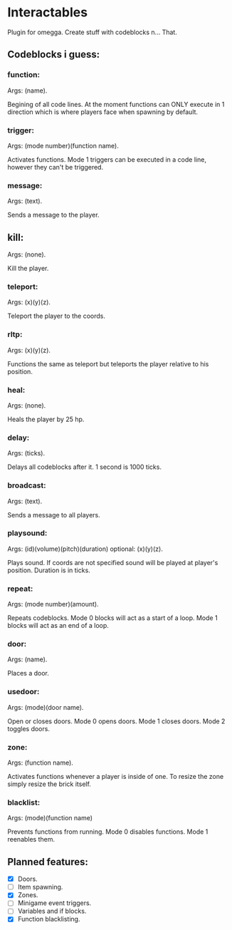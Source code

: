 # Interactables
Plugin for omegga. Create stuff with codeblocks n... That.

## Codeblocks i guess:
### function:
Args: (name).

Begining of all code lines. At the moment functions can ONLY execute in 1 direction which is where players face when spawning by default.

### trigger:
Args: (mode number)(function name).

Activates functions. Mode 1 triggers can be executed in a code line, however they can't be triggered.

### message:
Args: (text).

Sends a message to the player.

## kill:
Args: (none).

Kill the player.

### teleport:
Args: (x)(y)(z).

Teleport the player to the coords.

### rltp:
Args: (x)(y)(z).

Functions the same as teleport but teleports the player relative to his position.

### heal:
Args: (none).

Heals the player by 25 hp.

### delay:
Args: (ticks).

Delays all codeblocks after it. 1 second is 1000 ticks.

### broadcast:
Args: (text).

Sends a message to all players.

### playsound:
Args: (id)(volume)(pitch)(duration) optional: (x)(y)(z).

Plays sound. If coords are not specified sound will be played at player's position. Duration is in ticks.

### repeat:
Args: (mode number)(amount).

Repeats codeblocks. Mode 0 blocks will act as a start of a loop. Mode 1 blocks will act as an end of a loop.

### door:
Args: (name).

Places a door.

### usedoor:
Args: (mode)(door name).

Open or closes doors. Mode 0 opens doors. Mode 1 closes doors. Mode 2 toggles doors.

### zone:
Args: (function name).

Activates functions whenever a player is inside of one. To resize the zone simply resize the brick itself.

### blacklist:
Args: (mode)(function name)

Prevents functions from running. Mode 0 disables functions. Mode 1 reenables them.

## Planned features:
- [X] Doors.
- [ ] Item spawning.
- [X] Zones.
- [ ] Minigame event triggers.
- [ ] Variables and if blocks.
- [X] Function blacklisting.
